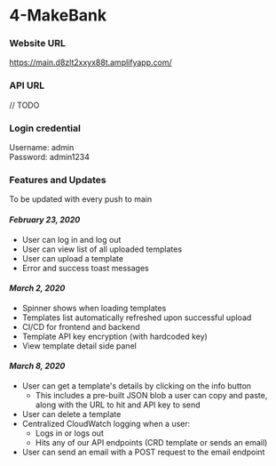 # 4-MakeBank

### Website URL
https://main.d8zlt2xxyx88t.amplifyapp.com/

### API URL
// TODO

### Login credential
Username: admin\
Password: admin1234

### Features and Updates
To be updated with every push to main
#### ***February 23, 2020***
- User can log in and log out
- User can view list of all uploaded templates
- User can upload a template
- Error and success toast messages
#### ***March 2, 2020***
- Spinner shows when loading templates
- Templates list automatically refreshed upon successful upload
- CI/CD for frontend and backend
- Template API key encryption (with hardcoded key)
- View template detail side panel
#### ***March 8, 2020***
- User can get a template's details by clicking on the info button
    - This includes a pre-built JSON blob a user can copy and paste, along with the URL to hit and API key to send
- User can delete a template
- Centralized CloudWatch logging when a user:
    - Logs in or logs out
    - Hits any of our API endpoints (CRD template or sends an email)
- User can send an email with a POST request to the email endpoint
